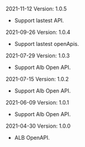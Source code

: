 2021-11-12 Version: 1.0.5
- Support lastest API.

2021-09-26 Version: 1.0.4
- Support lastest openApis.

2021-07-29 Version: 1.0.3
- Support Alb Open API.

2021-07-15 Version: 1.0.2
- Support Alb Open API.

2021-06-09 Version: 1.0.1
- Support Alb Open API.

2021-04-30 Version: 1.0.0
- ALB OpenAPI.

